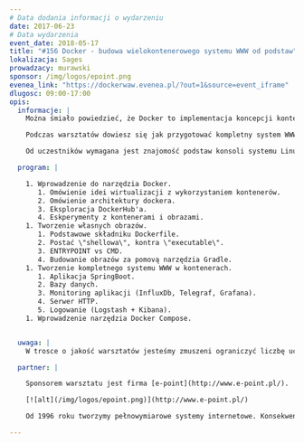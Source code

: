 ```yaml
---
# Data dodania informacji o wydarzeniu
date: 2017-06-23
# Data wydarzenia
event_date: 2018-05-17
title: "#156 Docker - budowa wielokontenerowego systemu WWW od podstaw"
lokalizacja: Sages
prowadzacy: murawski
sponsor: /img/logos/epoint.png
evenea_link: "https://dockerwaw.evenea.pl/?out=1&source=event_iframe"
dlugosc: 09:00-17:00
opis:
  informacje: |
    Można śmiało powiedzieć, że Docker to implementacja koncepcji kontenerów rewolucjonizująca proces dystrybucji oprogramowania. Bazuje na tych samych ideach, które przyświecały inżynierom transportu morskiego wprowadzającym na statki ustandaryzowane pojemniki na przewożone towary. Dzięki nim zdecydowanie usprawniono proces obsługi portowej oraz znacząco obniżono koszty. Tak rewolucyjna koncepcja musiała zostać przeniesiona także w świat oprogramowania.

    Podczas warsztatów dowiesz się jak przygotować kompletny system WWW wraz z monitoringiem i komponentami towarzyszącymi oraz jak za pomocą dockera i programu docker-compose zorganizować sprawny proces jego dystrybucji.

    Od uczestników wymagana jest znajomość podstaw konsoli systemu Linux, podstawowa znajomość języka Java oraz protokołu HTTP, środowisko programistyczne Idea IntelliJ. Na warsztat konieczne jest zabranie własnego laptopa z zainstalowanym systemem operacyjnym Linux (rekomenduję Ubuntu 16.04 LTS). 

  program: |

    1. Wprowadzenie do narzędzia Docker.
       1. Omówienie idei wirtualizacji z wykorzystaniem kontenerów.
       2. Omówienie architektury dockera.
       3. Eksploracja DockerHub'a.
       4. Eskperymenty z kontenerami i obrazami.
    1. Tworzenie własnych obrazów.
       1. Podstawowe składniku Dockerfile.
       2. Postać \"shellowa\", kontra \"executable\".
       3. ENTRYPOINT vs CMD.
       4. Budowanie obrazów za pomovą narzędzia Gradle.
    1. Tworzenie kompletnego systemu WWW w kontenerach.
       1. Aplikacja SpringBoot.
       2. Bazy danych.
       3. Monitoring aplikacji (InfluxDb, Telegraf, Grafana).
       4. Serwer HTTP.
       5. Logowanie (Logstash + Kibana).
    1. Wprowadzenie narzędzia Docker Compose.


  uwaga: |
    W trosce o jakość warsztatów jesteśmy zmuszeni ograniczyć liczbę uczestników. **Kwalifikacja odbywa się na podstawie odpowiedzi udzielonych w formularzu zgłoszeniowym oraz - w dalszym kroku - kolejności zgłoszeń.** Potwierdzenie udziału w warsztatach wraz z instrukcją przygotowania środowiska otrzymasz najpóźniej na 7 dni przed planowaną datą wydarzenia.

  partner: |

    Sponsorem warsztatu jest firma [e-point](http://www.e-point.pl/).

    [![alt](/img/logos/epoint.png)](http://www.e-point.pl/)

    Od 1996 roku tworzymy pełnowymiarowe systemy internetowe. Konsekwentnie rozbudowujemy kompetencje w zakresie technologii, projektowania i prowadzenia dużych projektów informatycznych w metodykach zwinnych. Budujemy wieloletnie relacje z klientami oparte na merytoryce i wzajemnym zaufaniu. Z ING Bankiem Śląskim współpracujemy od 1998 roku, z Amway Europe - od 2005, z Raiffeisen Bank - od 2000. Jesteśmy srebrnym partnerem SAP w zakresie produktów SAP Hybris Commerce oraz SAP Hybris Marketing.

---
```

